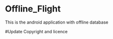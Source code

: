 # Offline_Flight
This is the android application with offline database

#Update Copyright and licence

